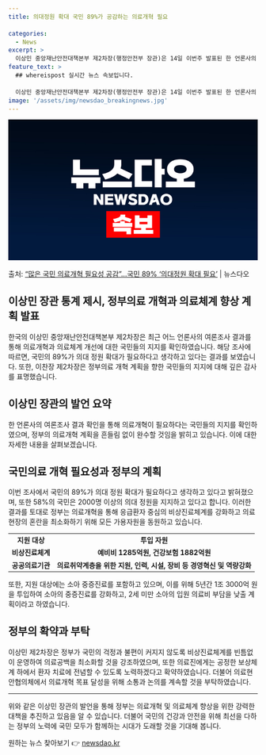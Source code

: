 ```yaml
---
title: 의대정원 확대 국민 89%가 공감하는 의료개혁 필요

categories:
  - News
excerpt: >
  이상민 중앙재난안전대책본부 제2차장(행정안전부 장관)은 14일 이번주 발표된 한 언론사의 여론조사에서는 국민…
feature_text: >
  ## whereispost 실시간 뉴스 속보입니다.

  이상민 중앙재난안전대책본부 제2차장(행정안전부 장관)은 14일 이번주 발표된 한 언론사의 여론조사에서는 국민…
image: '/assets/img/newsdao_breakingnews.jpg'
---
```


![뉴스다오 속보](/assets/img/newsdao_breakingnews.jpg)

<p>출처: <a href="https://newsdao.kr/3344" rel="dofollow">“많은 국민 의료개혁 필요성 공감”…국민 89% ‘의대정원 확대 필요’</a> | 뉴스다오</p>

<h2>이상민 장관 통계 제시, 정부의료 개혁과 의료체계 향상 계획 발표</h2>

<p data-ke-size="size16">한국의 이상민 중앙재난안전대책본부 제2차장은 최근 어느 언론사의 여론조사 결과를 통해 의료개혁과 의료체계 개선에 대한 국민들의 지지를 확인하였습니다. 해당 조사에 따르면, 국민의 89%가 의대 정원 확대가 필요하다고 생각하고 있다는 결과를 보였습니다. 또한, 이찬장 제2차장은 정부의료 개혁 계획을 향한 국민들의 지지에 대해 깊은 감사를 표명했습니다.</p>

<h2 data-ke-size="size26">이상민 장관의 발언 요약</h2>

<p data-ke-size="size16">한 언론사의 여론조사 결과 확인을 통해 의료개혁이 필요하다는 국민들의 지지를 확인하였으며, 정부의 의료개혁 계획을 흔들림 없이 완수할 것임을 밝히고 있습니다. 이에 대한 자세한 내용을 살펴보겠습니다.</p>

<h2 data-ke-size="size26">국민의료 개혁 필요성과 정부의 계획</h2>

<p data-ke-size="size16">이번 조사에서 국민의 89%가 의대 정원 확대가 필요하다고 생각하고 있다고 밝혀졌으며, 또한 58%의 국민은 2000명 이상의 의대 정원을 지지하고 있다고 합니다. 이러한 결과를 토대로 정부는 의료개혁을 통해 응급환자 중심의 비상진료체계를 강화하고 의료현장의 혼란을 최소화하기 위해 모든 가용자원을 동원하고 있습니다.</p>

<table>
   <tr>
      <td style="text-align: center; height: 17px;"><b>지원 대상</b></td>
      <td style="text-align: center; height: 17px;"><b>투입 자원</b></td>
   </tr>
   <tr>
      <td style="text-align: center; height: 17px;"><b>비상진료체계</b></td>
      <td style="text-align: center; height: 17px;"><b>예비비 1285억원, 건강보험 1882억원</b></td>
   </tr>
   <tr>
      <td style="text-align: center; height: 17px;"><b>공공의료기관</b></td>
      <td style="text-align: center; height: 17px;"><b>의료취약계층을 위한 지원, 인력, 시설, 장비 등 경영혁신 및 역량강화</b></td>
   </tr>
</table>

<p data-ke-size="size16">또한, 지원 대상에는 소아 중증진료를 포함하고 있으며, 이를 위해 5년간 1조 3000억 원을 투입하여 소아의 중증진료를 강화하고, 2세 미만 소아의 입원 의료비 부담을 낮출 계획이라고 하였습니다.</p>

<h2 data-ke-size="size26">정부의 확약과 부탁</h2>

<p data-ke-size="size16">이상민 제2차장은 정부가 국민의 걱정과 불편이 커지지 않도록 비상진료체계를 빈틈없이 운영하여 의료공백을 최소화할 것을 강조하였으며, 또한 의료진에게는 공정한 보상체계 하에서 환자 치료에 전념할 수 있도록 노력하겠다고 확약하였습니다. 더불어 의료현안협의체에서 의료개혁 목표 달성을 위해 소통과 논의를 계속할 것을 부탁하였습니다.</p>

<hr>

<p data-ke-size="size16">위와 같은 이상민 장관의 발언을 통해 정부는 의료개혁 및 의료체계 향상을 위한 강력한 대책을 추진하고 있음을 알 수 있습니다. 더불어 국민의 건강과 안전을 위해 최선을 다하는 정부의 노력에 국민 모두가 함께하는 시대가 도래할 것을 기대해 봅니다.</p> 

원하는 뉴스 찾아보기 👉 <a href="https://newsdao.kr" rel="dofollow">newsdao.kr</a>


